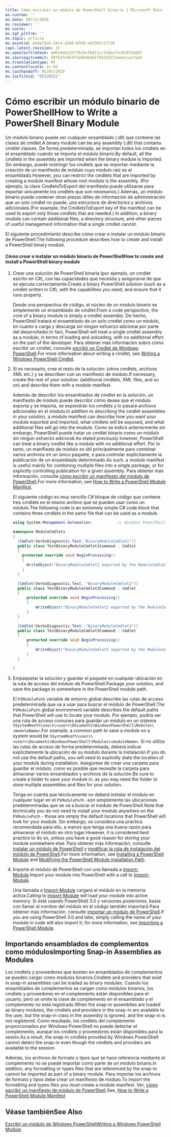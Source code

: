 ```yaml
---
title: Cómo escribir un módulo de PowerShell binario | Microsoft Docs
ms.custom: ''
ms.date: 09/13/2016
ms.reviewer: ''
ms.suite: ''
ms.tgt_pltfrm: ''
ms.topic: article
ms.assetid: eb4e72e6-24c4-42b6-b7b9-a62585c17f26
caps.latest.revision: 15
ms.openlocfilehash: ed614de125f78cbcf8411cc334baf3c95933dd47
ms.sourcegitcommit: 58fb23c854f5a8b40ad1f952d3323aeeccac7a24
ms.translationtype: MT
ms.contentlocale: es-ES
ms.lasthandoff: 05/07/2019
ms.locfileid: "65229321"
---
```

# <a name="how-to-write-a-powershell-binary-module"></a><span data-ttu-id="b3250-102">Cómo escribir un módulo binario de PowerShell</span><span class="sxs-lookup"><span data-stu-id="b3250-102">How to Write a PowerShell Binary Module</span></span>

<span data-ttu-id="b3250-103">Un módulo binario puede ser cualquier ensamblado (.dll) que contiene las clases de cmdlet.</span><span class="sxs-lookup"><span data-stu-id="b3250-103">A binary module can be any assembly (.dll) that contains cmdlet classes.</span></span> <span data-ttu-id="b3250-104">De forma predeterminada, se importan todos los cmdlets en el ensamblado cuando se importa el módulo binario.</span><span class="sxs-lookup"><span data-stu-id="b3250-104">By default, all the cmdlets in the assembly are imported when the binary module is imported.</span></span> <span data-ttu-id="b3250-105">Sin embargo, puede restringir los cmdlets que se importan mediante la creación de un manifiesto de módulo cuyo módulo raíz es el ensamblado.</span><span class="sxs-lookup"><span data-stu-id="b3250-105">However, you can restrict the cmdlets that are imported by creating a module manifest whose root module is the assembly.</span></span> <span data-ttu-id="b3250-106">(Por ejemplo, la clave CmdletsToExport del manifiesto puede utilizarse para exportar únicamente los cmdlets que son necesarios.) Además, un módulo binario puede contener otras piezas útiles de información de administración que un solo cmdlet no puede, una estructura de directorios y archivos adicionales.</span><span class="sxs-lookup"><span data-stu-id="b3250-106">(For example, the CmdletsToExport key of the manifest can be used to export only those cmdlets that are needed.) In addition, a binary module can contain additional files, a directory structure, and other pieces of useful management information that a single cmdlet cannot.</span></span>

<span data-ttu-id="b3250-107">El siguiente procedimiento describe cómo crear e instalar un módulo binario de PowerShell.</span><span class="sxs-lookup"><span data-stu-id="b3250-107">The following procedure describes how to create and install a PowerShell binary module.</span></span>

#### <a name="how-to-create-and-install-a-powershell-binary-module"></a><span data-ttu-id="b3250-108">Cómo crear e instalar un módulo binario de PowerShell</span><span class="sxs-lookup"><span data-stu-id="b3250-108">How to create and install a PowerShell binary module</span></span>

1. <span data-ttu-id="b3250-109">Crear una solución de PowerShell binaria (por ejemplo, un cmdlet escrito en C#), con las capacidades que necesita y asegurarse de que se ejecuta correctamente.</span><span class="sxs-lookup"><span data-stu-id="b3250-109">Create a binary PowerShell solution (such as a cmdlet written in C#), with the capabilities you need, and ensure that it runs properly.</span></span>

   <span data-ttu-id="b3250-110">Desde una perspectiva de código, el núcleo de un módulo binario es simplemente un ensamblado de cmdlet.</span><span class="sxs-lookup"><span data-stu-id="b3250-110">From a code perspective, the core of a binary module is simply a cmdlet assembly.</span></span> <span data-ttu-id="b3250-111">De hecho, PowerShell tratará el ensamblado de un solo cmdlet como un módulo, en cuanto a carga y descarga sin ningún esfuerzo adicional por parte del desarrollador.</span><span class="sxs-lookup"><span data-stu-id="b3250-111">In fact, PowerShell will treat a single cmdlet assembly as a module, in terms of loading and unloading, with no additional effort on the part of the developer.</span></span> <span data-ttu-id="b3250-112">Para obtener más información sobre cómo escribir un cmdlet, consulte [escribir un Cmdlet de Windows PowerShell](../cmdlet/writing-a-windows-powershell-cmdlet.md).</span><span class="sxs-lookup"><span data-stu-id="b3250-112">For more information about writing a cmdlet, see [Writing a Windows PowerShell Cmdlet](../cmdlet/writing-a-windows-powershell-cmdlet.md).</span></span>

2. <span data-ttu-id="b3250-113">Si es necesario, cree el resto de la solución: (otros cmdlets, archivos XML etc.) y se describen con un manifiesto de módulo.</span><span class="sxs-lookup"><span data-stu-id="b3250-113">If necessary, create the rest of your solution: (additional cmdlets, XML files, and so on) and describe them with a module manifest.</span></span>

   <span data-ttu-id="b3250-114">Además de describir los ensamblados de cmdlet en la solución, un manifiesto de módulo puede describir cómo desea que el módulo exporta y se importa, se expondrán los cmdlets y lo pasará archivos adicionales en el módulo.</span><span class="sxs-lookup"><span data-stu-id="b3250-114">In addition to describing the cmdlet assemblies in your solution, a module manifest can describe how you want your module exported and imported, what cmdlets will be exposed, and what additional files will go into the module.</span></span>
   <span data-ttu-id="b3250-115">Como se indicó anteriormente sin embargo, PowerShell puede tratar un cmdlet binario como un módulo sin ningún esfuerzo adicional.</span><span class="sxs-lookup"><span data-stu-id="b3250-115">As stated previously however, PowerShell can treat a binary cmdlet like a module with no additional effort.</span></span>
   <span data-ttu-id="b3250-116">Por lo tanto, un manifiesto de módulo es útil principalmente para combinar varios archivos en un único paquete, o para controlar explícitamente la publicación de un ensamblado determinado.</span><span class="sxs-lookup"><span data-stu-id="b3250-116">As such, a module manifest is useful mainly for combining multiple files into a single package, or for explicitly controlling publication for a given assembly.</span></span>
   <span data-ttu-id="b3250-117">Para obtener más información, consulte [cómo escribir un manifiesto del módulo de PowerShell](how-to-write-a-powershell-module-manifest.md).</span><span class="sxs-lookup"><span data-stu-id="b3250-117">For more information, see [How to Write a PowerShell Module Manifest](how-to-write-a-powershell-module-manifest.md).</span></span>

   <span data-ttu-id="b3250-118">El siguiente código es muy sencillo C# bloque de código que contiene tres cmdlets en el mismo archivo que se pueden usar como un módulo.</span><span class="sxs-lookup"><span data-stu-id="b3250-118">The following code is an extremely simple C# code block that contains three cmdlets in the same file that can be used as a module.</span></span>

   ```csharp
   using System.Management.Automation;           // Windows PowerShell namespace.

   namespace ModuleCmdlets
   {
     [Cmdlet(VerbsDiagnostic.Test,"BinaryModuleCmdlet1")]
     public class TestBinaryModuleCmdlet1Command : Cmdlet
     {
       protected override void BeginProcessing()
       {
         WriteObject("BinaryModuleCmdlet1 exported by the ModuleCmdlets module.");
       }
     }

     [Cmdlet(VerbsDiagnostic.Test, "BinaryModuleCmdlet2")]
     public class TestBinaryModuleCmdlet2Command : Cmdlet
     {
         protected override void BeginProcessing()
         {
             WriteObject("BinaryModuleCmdlet2 exported by the ModuleCmdlets module.");
         }
     }

     [Cmdlet(VerbsDiagnostic.Test, "BinaryModuleCmdlet3")]
     public class TestBinaryModuleCmdlet3Command : Cmdlet
     {
         protected override void BeginProcessing()
         {
             WriteObject("BinaryModuleCmdlet3 exported by the ModuleCmdlets module.");
         }
     }

   }
   ```

3. <span data-ttu-id="b3250-119">Empaquetar la solución y guardar el paquete en cualquier ubicación en la ruta de acceso del módulo de PowerShell.</span><span class="sxs-lookup"><span data-stu-id="b3250-119">Package your solution, and save the package to somewhere in the PowerShell module path.</span></span>

   <span data-ttu-id="b3250-120">El `PSModulePath` variable de entorno global describe las rutas de acceso predeterminada que va a usar para buscar el módulo de PowerShell.</span><span class="sxs-lookup"><span data-stu-id="b3250-120">The `PSModulePath` global environment variable describes the default paths that PowerShell will use to locate your module.</span></span> <span data-ttu-id="b3250-121">Por ejemplo, podría ser una ruta de acceso comunes para guardar un módulo en un sistema `%SystemRoot%\users\<user>\Documents\WindowsPowerShell\Modules\<moduleName>`.</span><span class="sxs-lookup"><span data-stu-id="b3250-121">For example, a common path to save a module on a system would be `%SystemRoot%\users\<user>\Documents\WindowsPowerShell\Modules\<moduleName>`.</span></span> <span data-ttu-id="b3250-122">Si no utiliza las rutas de acceso de forma predeterminada, deberá indicar explícitamente la ubicación de su módulo durante la instalación.</span><span class="sxs-lookup"><span data-stu-id="b3250-122">If you do not use the default paths, you will need to explicitly state the location of your module during installation.</span></span> <span data-ttu-id="b3250-123">Asegúrese de crear una carpeta para guardar el módulo, como es posible que necesite la carpeta para almacenar varios ensamblados y archivos de la solución.</span><span class="sxs-lookup"><span data-stu-id="b3250-123">Be sure to create a folder to save your module in, as you may need the folder to store multiple assemblies and files for your solution.</span></span>

   <span data-ttu-id="b3250-124">Tenga en cuenta que técnicamente no deberá instalar el módulo en cualquier lugar en el `PSModulePath` -son simplemente las ubicaciones predeterminadas que se va a buscar el módulo de PowerShell.</span><span class="sxs-lookup"><span data-stu-id="b3250-124">Note that technically you do not need to install your module anywhere on the `PSModulePath` - those are simply the default locations that PowerShell will look for your module.</span></span> <span data-ttu-id="b3250-125">Sin embargo, se considera una práctica recomendada para ello, a menos que tenga una buena razón para almacenar el módulo en otro lugar.</span><span class="sxs-lookup"><span data-stu-id="b3250-125">However, it is considered best practice to do so, unless you have a good reason for storing your module somewhere else.</span></span> <span data-ttu-id="b3250-126">Para obtener más información, consulte [instalar un módulo de PowerShell](./installing-a-powershell-module.md) y [modificar la ruta de instalación del módulo de PowerShell](./modifying-the-psmodulepath-installation-path.md).</span><span class="sxs-lookup"><span data-stu-id="b3250-126">For more information, see [Installing a PowerShell Module](./installing-a-powershell-module.md) and [Modifying the PowerShell Module Installation Path](./modifying-the-psmodulepath-installation-path.md).</span></span>

4. <span data-ttu-id="b3250-127">Importe el módulo de PowerShell con una llamada a [Import-Module](/powershell/module/Microsoft.PowerShell.Core/Import-Module).</span><span class="sxs-lookup"><span data-stu-id="b3250-127">Import your module into PowerShell with a call to [Import-Module](/powershell/module/Microsoft.PowerShell.Core/Import-Module).</span></span>

   <span data-ttu-id="b3250-128">Una llamada a [Import-Module](/powershell/module/Microsoft.PowerShell.Core/Import-Module) cargará el módulo en la memoria activa.</span><span class="sxs-lookup"><span data-stu-id="b3250-128">Calling to [Import-Module](/powershell/module/Microsoft.PowerShell.Core/Import-Module) will load your module into active memory.</span></span> <span data-ttu-id="b3250-129">Si está usando PowerShell 3.0 y versiones posteriores, basta con llamar al nombre del módulo en el código también importará Para obtener más información, consulte [importar un módulo de PowerShell](./importing-a-powershell-module.md).</span><span class="sxs-lookup"><span data-stu-id="b3250-129">If you are using PowerShell 3.0 and later, simply calling the name of your module in code will also import it; for more information, see [Importing a PowerShell Module](./importing-a-powershell-module.md).</span></span>

## <a name="importing-snap-in-assemblies-as-modules"></a><span data-ttu-id="b3250-130">Importando ensamblados de complementos como módulos</span><span class="sxs-lookup"><span data-stu-id="b3250-130">Importing Snap-in Assemblies as Modules</span></span>

<span data-ttu-id="b3250-131">Los cmdlets y proveedores que existen en ensamblados de complementos se pueden cargar como módulos binarios.</span><span class="sxs-lookup"><span data-stu-id="b3250-131">Cmdlets and providers that exist in snap-in assemblies can be loaded as binary modules.</span></span> <span data-ttu-id="b3250-132">Cuando los ensamblados de complementos se cargan como módulos binarios, los cmdlets y proveedores en el complemento están disponibles para el usuario, pero se omite la clase de complemento en el ensamblado y el complemento no está registrado.</span><span class="sxs-lookup"><span data-stu-id="b3250-132">When the snap-in assemblies are loaded as binary modules, the cmdlets and providers in the snap-in are available to the user, but the snap-in class in the assembly is ignored, and the snap-in is not registered.</span></span> <span data-ttu-id="b3250-133">Como resultado, los cmdlets del complemento proporcionados por Windows PowerShell no puede detectar el complemento, aunque los cmdlets y proveedores están disponibles para la sesión.</span><span class="sxs-lookup"><span data-stu-id="b3250-133">As a result, the snap-in cmdlets provided by Windows PowerShell cannot detect the snap-in even though the cmdlets and providers are available to the session.</span></span>

<span data-ttu-id="b3250-134">Además, los archivos de formato o tipos que se hace referencia mediante el complemento no se puede importar como parte de un módulo binario.</span><span class="sxs-lookup"><span data-stu-id="b3250-134">In addition, any formatting or types files that are referenced by the snap-in cannot be imported as part of a binary module.</span></span>
<span data-ttu-id="b3250-135">Para importar los archivos de formato y tipos debe crear un manifiesto de módulo.</span><span class="sxs-lookup"><span data-stu-id="b3250-135">To import the formatting and types files you must create a module manifest.</span></span>
<span data-ttu-id="b3250-136">Ver, [cómo escribir un manifiesto de módulo de PowerShell](how-to-write-a-powershell-module-manifest.md).</span><span class="sxs-lookup"><span data-stu-id="b3250-136">See, [How to Write a PowerShell Module Manifest](how-to-write-a-powershell-module-manifest.md).</span></span>

## <a name="see-also"></a><span data-ttu-id="b3250-137">Véase también</span><span class="sxs-lookup"><span data-stu-id="b3250-137">See Also</span></span>

[<span data-ttu-id="b3250-138">Escribir un módulo de Windows PowerShell</span><span class="sxs-lookup"><span data-stu-id="b3250-138">Writing a Windows PowerShell Module</span></span>](./writing-a-windows-powershell-module.md)
